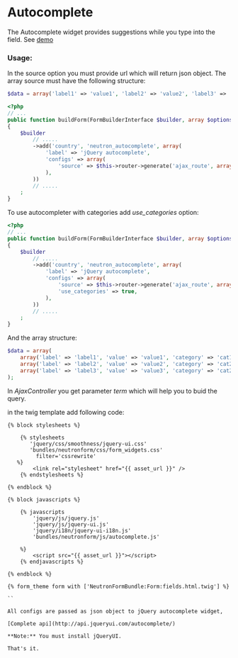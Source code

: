 Autocomplete
============

The Autocomplete widget provides suggestions while you type into the field. See [demo](http://jqueryui.com/autocomplete/)

### Usage:
In the source option you must provide url which will return json object. The array source must have the following structure:

```  php
$data = array('label1' => 'value1', 'label2' => 'value2', 'label3' => 'value3');
```

``` php
<?php
// ...
public function buildForm(FormBuilderInterface $builder, array $options)
{
    $builder
        // .....
        ->add('country', 'neutron_autocomplete', array(
        	'label' => 'jQuery autocomplete',
        	'configs' => array(
        		'source' => $this->router->generate('ajax_route', array(), true),
        	),
        ))
		// .....
    ;
}
```

To use autocompleter with categories add *use_categories* option:

``` php
<?php
// ...
public function buildForm(FormBuilderInterface $builder, array $options)
{
    $builder
        // .....
        ->add('country', 'neutron_autocomplete', array(
        	'label' => 'jQuery autocomplete',
        	'configs' => array(
        		'source' => $this->router->generate('ajax_route', array(), true),
        		'use_categories' => true,
        	),
        ))
		// .....
    ;
}
```

And the array structure:

``` php
$data = array(
    array('label' => 'label1', 'value' => 'value1', 'category' => 'cat1'),
    array('label' => 'label2', 'value' => 'value2', 'category' => 'cat2'),
    array('label' => 'label3', 'value' => 'value3', 'category' => 'cat2'),
);
```

In *AjaxController* you get parameter *term* which will help you to buid the query.

in the twig template add following code:

``` jinja
{% block stylesheets %}
            
    {% stylesheets
       'jquery/css/smoothness/jquery-ui.css' 
       'bundles/neutronform/css/form_widgets.css'
         filter='cssrewrite'
   %}
        <link rel="stylesheet" href="{{ asset_url }}" />
    {% endstylesheets %}

{% endblock %}

{% block javascripts %}

    {% javascripts
        'jquery/js/jquery.js'
        'jquery/js/jquery-ui.js'
        'jquery/i18n/jquery-ui-i18n.js'
        'bundles/neutronform/js/autocomplete.js'
   
    %}
        <script src="{{ asset_url }}"></script>
	{% endjavascripts %}

{% endblock %}

{% form_theme form with ['NeutronFormBundle:Form:fields.html.twig'] %}

``

All configs are passed as json object to jQuery autocomplete widget,

[Complete api](http://api.jqueryui.com/autocomplete/)

**Note:** You must install jQueryUI.

That's it.


